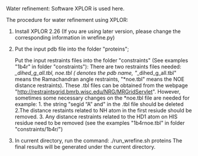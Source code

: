 Water refinement: Software XPLOR is used here.

The procedure for water refinement using XPLOR:

1) Install XPLOR 2.26 (If you are using later version, please change the corresponding information in wrefine.py)
2) Put the input pdb file into the folder "proteins";

   Put the input restraints files into the folder "constraints" (See examples "1b4r" in folder "constraints"): There are two restraints files needed: *_dihed_g_all.tbl, *noe.tbl (* denotes the pdb name, "*_dihed_g_all.tbl" means the Ramachandran angle restraints, "*noe.tbl" means the NOE distance restraints). These .tbl files can be obtained from the webpage "http://restraintsgrid.bmrb.wisc.edu/NRG/MRGridServlet". However, sometimes some necessary changes on the *noe.tbl file are needed for example:  1. the string "segid “A” and" in the .tbl file should be deleted 2.The distance restaints related to NH atom in the first resiude should be removed.    3. Any distance restraints related to the HD1 atom on HIS residue need to be removed (see the examples "1b4rnoe.tbl" in folder "constraints/1b4r/")

3) In current directory, run the command:
   ./run_wrefine.sh proteins
   The final results will be generated under the current directory.
